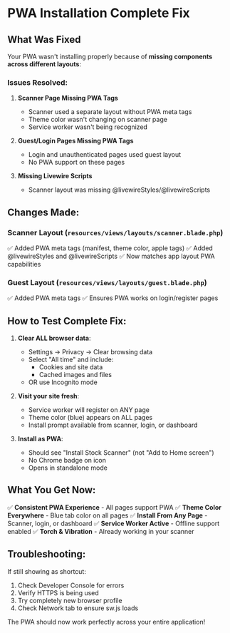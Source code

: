 # PWA Installation Complete Fix

## What Was Fixed

Your PWA wasn't installing properly because of **missing components across different layouts**:

### Issues Resolved:

1. **Scanner Page Missing PWA Tags**
   - Scanner used a separate layout without PWA meta tags
   - Theme color wasn't changing on scanner page
   - Service worker wasn't being recognized

2. **Guest/Login Pages Missing PWA Tags**
   - Login and unauthenticated pages used guest layout
   - No PWA support on these pages

3. **Missing Livewire Scripts**
   - Scanner layout was missing @livewireStyles/@livewireScripts

## Changes Made:

### Scanner Layout (`resources/views/layouts/scanner.blade.php`)
✅ Added PWA meta tags (manifest, theme color, apple tags)
✅ Added @livewireStyles and @livewireScripts
✅ Now matches app layout PWA capabilities

### Guest Layout (`resources/views/layouts/guest.blade.php`)
✅ Added PWA meta tags
✅ Ensures PWA works on login/register pages

## How to Test Complete Fix:

1. **Clear ALL browser data**:
   - Settings → Privacy → Clear browsing data
   - Select "All time" and include:
     - Cookies and site data
     - Cached images and files
   - OR use Incognito mode

2. **Visit your site fresh**:
   - Service worker will register on ANY page
   - Theme color (blue) appears on ALL pages
   - Install prompt available from scanner, login, or dashboard

3. **Install as PWA**:
   - Should see "Install Stock Scanner" (not "Add to Home screen")
   - No Chrome badge on icon
   - Opens in standalone mode

## What You Get Now:

✅ **Consistent PWA Experience** - All pages support PWA
✅ **Theme Color Everywhere** - Blue tab color on all pages
✅ **Install From Any Page** - Scanner, login, or dashboard
✅ **Service Worker Active** - Offline support enabled
✅ **Torch & Vibration** - Already working in your scanner

## Troubleshooting:

If still showing as shortcut:
1. Check Developer Console for errors
2. Verify HTTPS is being used
3. Try completely new browser profile
4. Check Network tab to ensure sw.js loads

The PWA should now work perfectly across your entire application!
